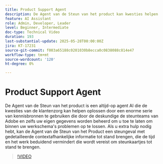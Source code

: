 ```yaml
---
title: Product Support Agent
description: De Agent van de Steun van het product kan kwesties helpen oplossen door een enorme serie van kennisbronnen te gebruiken die door de deskundige van Adobe ondersteuningsteams en zelfs uw eigen gegevens worden beheerd. Als u extra hulp nodig hebt, kan de Agent van de Steun van het Product een steungeval met gedetailleerde contextuele informatie nu tot stand brengen.
feature: AI Assistant
role: Admin, Developer, Leader
level: Beginner, Intermediate
doc-type: Technical Video
duration: 193
last-substantial-update: 2025-05-28T00:00:00Z
jira: KT-17231
source-git-commit: f003a65188c0201030b8ecca0c0838088c814e47
workflow-type: tm+mt
source-wordcount: '120'
ht-degree: 0%

---
```



# Product Support Agent

De Agent van de Steun van het product is een altijd-op agent AI die de kwesties van de klantenzorg kan helpen oplossen door een enorme serie van kennisbronnen te gebruiken die door de deskundige de steunteams van Adobe en zelfs uw eigen gegevens worden beheerd om u toe te laten om binnen uw werkschema&#39;s problemen op te lossen. Als u extra hulp nodig hebt, kan de Agent van de Steun van het Product een steungeval met gedetailleerde contextafhankelijke informatie tot stand brengen, die de tijd en het werk beduidend vermindert die wordt vereist om steunkaartjes tot stand te brengen.

>[!VIDEO](https://video.tv.adobe.com/v/3443183/?learn=on&enablevpops)
